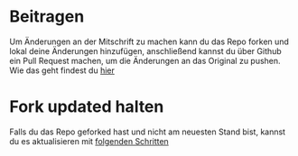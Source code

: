 # Beitragen
Um Änderungen an der Mitschrift zu machen kann du das Repo forken und lokal deine Änderungen hinzufügen, anschließend kannst du über Github ein Pull Request machen, um die Änderungen an das Original zu pushen. Wie das geht findest du [hier](https://codeburst.io/a-step-by-step-guide-to-making-your-first-github-contribution-5302260a2940)

# Fork updated halten
Falls du das Repo geforked hast und nicht am neuesten Stand bist, kannst du es aktualisieren mit [folgenden Schritten](https://gist.github.com/CristinaSolana/1885435)